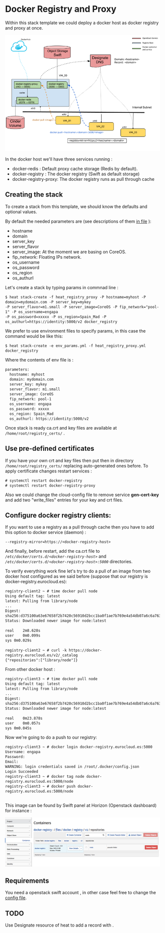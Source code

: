 # Docker Registry and Proxy

Within this stack template we could deploy a docker host as docker registry and proxy at once.

![alt text](assets/docker_registry_proxy.png "Docker registry and proxy")

In the docker host we'll have three services running : 

* docker-redis : Default proxy cache storage (Redis by default). 
* docker-registry : The docker registry (Swift as default storage)
* docker-registry-proxy: The docker registry runs as pull through cache

## Creating the stack

To create a stack from this template, we should know the defaults and optional values.

By default the needed parameters are (see descriptions of them [in file](heat_registry_docker-yaml) ): 

  - hostname
  - domain
  - server_key
  - server_flavor
  - server_image: At the moment we are basing on CoreOS.
  - fip_network: Floating IPs network.
  - os_username
  - os_password
  - os_region
  - os_authurl

Let's create a stack by typing params in commnad line :

```
$ heat stack-create -f heat_registry_proxy -P hostname=myhost -P domain=mydomain.com -P server_key=mykey
-P server_flavor=m1.small -P server_image=CoreOS -P fip_network="pool-1" -P os_username=engapa
-P os_password=xxxxx -P os_region=Spain_Mad -P os_authurl=https://identity:5000/v2 docker_registry
```

We prefer to use environment files to specify params, in this case the command would be like this:

```
$ heat stack-create -e env_params.yml -f heat_registry_proxy.yml docker_registry
```

Where the contents of env file is :

```
parameters:
  hostname: myhost
  domain: mydomain.com
  server_key: mykey
  server_flavor: m1.small
  server_image: CoreOS
  fip_network: pool-1
  os_username: engapa
  os_password: xxxxx
  os_region: Spain_Mad
  os_authurl: https://identity:5000/v2
```

Once stack is ready ca.crt and key files are available at <code>/home/root/registry_certs/</code> .

## Use pre-defined certificates

If you have your own crt and key files then put then in directory <code>/home/root/registry_certs/</code> replacing auto-generated ones before.
To apply certificate changes restart services : 

```
# systemctl restart docker-registry
# systemctl restart docker-registry-proxy
```

Also we could change the cloud-config file to remove service **gen-cert-key** and add two "write_files" entries for your key and crt files.

## Configure docker registry clients:

If you want to use a registry as a pull through cache then you have to add this option to docker service (daemon) : 

```
--registry-mirror=https://<docker-registry-host>
```

And finally, before restart, add the ca.crt file to *<code>/etc/docker/certs.d/\<docker-registry-host\></code>* and *<code>/etc/docker/certs.d/\<docker-registry-host\>:5000</code>* directories.

To verify everything work fine let's try to do a pull of an image from two docker host configured as we said before (suppose that our registry is docker-registry.eurocloud.es):

```
registry-client2 ~ # time docker pull node
Using default tag: latest
latest: Pulling from library/node
...
Digest: sha256:d375100a63e67658f2b7420c56910d2bcc1ba0f1ae7b769e4a54db07a6c6a763
Status: Downloaded newer image for node:latest

real	2m8.628s
user	0m0.099s
sys	0m0.029s

registry-client2 ~ # curl -k https://docker-registry.eurocloud.es/v2/_catalog
{"repositories":["library/node"]}
```

From other docker host :
```
registry-client3 ~ # time docker pull node
Using default tag: latest
latest: Pulling from library/node
...
Digest: sha256:d375100a63e67658f2b7420c56910d2bcc1ba0f1ae7b769e4a54db07a6c6a763
Status: Downloaded newer image for node:latest

real	0m23.878s
user	0m0.057s
sys	0m0.045s
``` 

Now we're going to do a push to our registry:  

```
registry-client3 ~ # docker login docker-registry.eurocloud.es:5000
Username: engapa
Password:
Email:
WARNING: login credentials saved in /root/.docker/config.json
Login Succeeded
registry-client3 ~ # docker tag node docker-registry.eurocloud.es:5000/node
registry-client3 ~ # docker push docker-registry.eurocloud.es:5000/node


```

This image can be found by Swift panel at Horizon (Openstack dashboard) for instance : 

![alt text](assets/swift.png "Docker registry on Swift")

## Requirements

You need a openstack swift account , in other case feel free to change the [config file](files/coreos/cloud-config.yaml).

## TODO

Use Designate resource of heat to add a record with <hostname>.<domain>